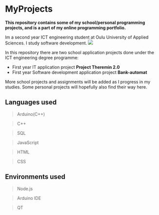 # MyProjects

**This repository contains some of my school/personal programming projects, and is a part of my online programming portfolio.**

Im a second year ICT engineering student at Oulu University of Applied Sciences. I study software development.
<img src = "https://oamk.fi/wp-content/uploads/2019/05/Toimistokayttoon_Suomeksi-02.png">

In this repository there are two school application projects done under the ICT engineering degree programme:
+ First year IT application project **Project Theremin 2.0**
+ First year Software development application project **Bank-automat**

More school projects and assignments will be added as I progress in my studies. Some personal projects will hopefully also find their way here.

## Languages used
> Arduino(C++)

> C++

> SQL

> JavaScript

> HTML

> CSS

## Environments used
> Node.js

> Arduino IDE

> QT
